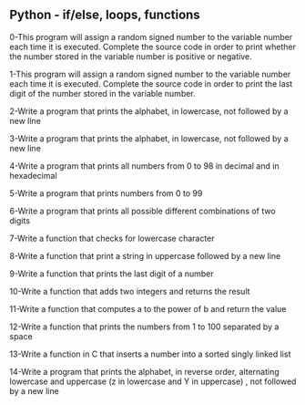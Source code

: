 ## Python - if/else, loops, functions  
  
0-This program will assign a random signed number to the variable number each time it is executed. Complete the source code in order to print whether the number stored in the variable number is positive or negative.  
  
1-This program will assign a random signed number to the variable number each time it is executed. Complete the source code in order to print the last digit of the number stored in the variable number.  
  
2-Write a program that prints the alphabet, in lowercase, not followed by a new line  
  
3-Write a program that prints the alphabet, in lowercase, not followed by a new line  
  
4-Write a program that prints all numbers from 0 to 98 in decimal and in hexadecimal  
  
5-Write a program that prints numbers from 0 to 99  
  
6-Write a program that prints all possible different combinations of two digits  
  
7-Write a function that checks for lowercase character  
  
8-Write a function that print a string in uppercase followed by a new line  
  
9-Write a function that prints the last digit of a number  
  
10-Write a function that adds two integers and returns the result  
  
11-Write a function that computes a to the power of b and return the value  
  
12-Write a function that prints the numbers from 1 to 100 separated by a space  
  
13-Write a function in C that inserts a number into a sorted singly linked list  
  
14-Write a program that prints the alphabet, in reverse order, alternating lowercase and uppercase (z in lowercase and Y in uppercase) , not followed by a new line   
